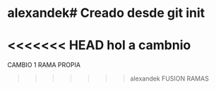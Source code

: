 # alexandek# Creado desde git init
<<<<<<< HEAD
hol a
cambnio
=======
CAMBIO 1 RAMA PROPIA
>>>>>>> alexandek
FUSION RAMAS
